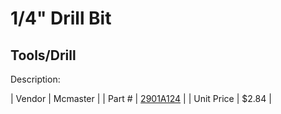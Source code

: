 # 1/4" Drill Bit
## Tools/Drill
Description: 	 

| Vendor | Mcmaster | 
| Part # | [2901A124](http://www.mcmaster.com/) | 
| Unit Price | $2.84 | 
